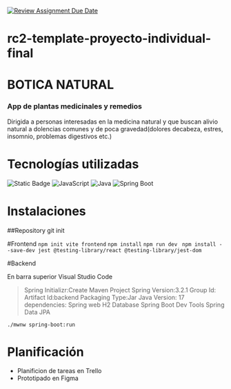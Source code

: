 [![Review Assignment Due Date](https://classroom.github.com/assets/deadline-readme-button-24ddc0f5d75046c5622901739e7c5dd533143b0c8e959d652212380cedb1ea36.svg)](https://classroom.github.com/a/xq5TwZF7)

# rc2-template-proyecto-individual-final

# BOTICA NATURAL

### App de plantas medicinales y remedios

Dirigida a personas interesadas en la medicina natural y que buscan alivio natural a dolencias comunes y de poca gravedad(dolores decabeza, estres, insomnio, problemas digestivos etc.) 
# Tecnologías utilizadas

![Static Badge](https://img.shields.io/badge/React-v%208.2.43-green?logo=react) 
![JavaScript](https://img.shields.io/badge/JavaScript-ES6-yellow?logo=javascript)
![Java](https://img.shields.io/badge/Java-17-blue?logo=java)
![Spring Boot](https://img.shields.io/badge/Spring_Boot-3.2.1-green?logo=spring)

# Instalaciones
##Repository
git init

#Frontend
``npm init vite frontend``
``npm install``
 ``npm run dev ``
``npm install --save-dev jest @testing-library/react @testing-library/jest-dom``

#Backend

En barra superior Visual Studio Code
>Spring Initializr:Create Maven Project
Spring Version:3.2.1
Group Id:
Artifact Id:backend
Packaging Type:Jar
Java Version: 17
dependencies:
Spring web
H2 Database
Spring Boot Dev Tools
Spring Data JPA

``./mwnw spring-boot:run``

# Planificación

- Planificion de tareas en Trello
- Prototipado en Figma
